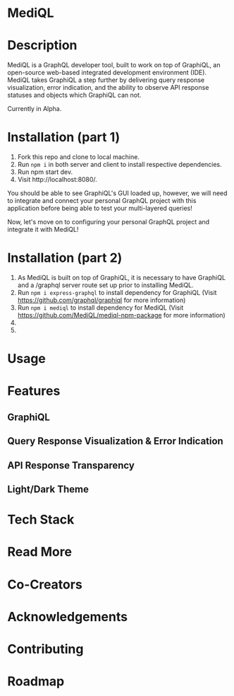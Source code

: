# MediQL

# Description
MediQL is a GraphQL developer tool, built to work on top of GraphiQL, an open-source web-based integrated development environment (IDE). MediQL takes GraphiQL a step further by delivering query response visualization, error indication, and the ability to observe API response statuses and objects which GraphiQL can not.

Currently in Alpha.

# Installation (part 1)
1. Fork this repo and clone to local machine.
2. Run `npm i` in both server and client to install respective dependencies.
3. Run npm start dev.
4. Visit http://localhost:8080/.

You should be able to see GraphiQL's GUI loaded up, however, we will need to integrate and connect your personal GraphQL project with this application before being able to test your multi-layered queries!

Now, let's move on to configuring your personal GraphQL project and integrate it with MediQL!

# Installation (part 2)
1. As MediQL is built on top of GraphiQL, it is necessary to have GraphiQL and a /graphql server route set up prior to installing MediQL. 
2. Run `npm i express-graphql` to install dependency for GraphiQL (Visit https://github.com/graphql/graphiql for more information)
2. Run `npm i mediql` to install dependency for MediQL (Visit https://github.com/MediQL/mediql-npm-package for more information)
3. 
4. 


# Usage

# Features
## GraphiQL

## Query Response Visualization & Error Indication

## API Response Transparency

## Light/Dark Theme

# Tech Stack

# Read More

# Co-Creators

# Acknowledgements

# Contributing

# Roadmap